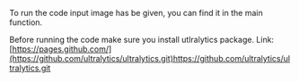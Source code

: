 To run the code input image has be given, you can find it in the main function.

Before running the code make sure you install utlralytics package.
Link: [https://pages.github.com/](https://github.com/ultralytics/ultralytics.git)https://github.com/ultralytics/ultralytics.git
